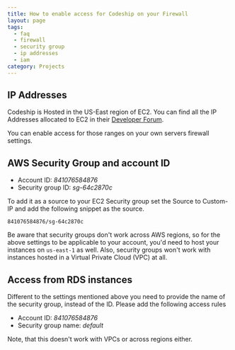 ```yaml
---
title: How to enable access for Codeship on your Firewall
layout: page
tags:
  - faq
  - firewall
  - security group
  - ip addresses
  - iam
category: Projects
---
```

## IP Addresses

Codeship is Hosted in the US-East region of EC2. You can find all the IP Addresses allocated to EC2 in their [Developer Forum](https://forums.aws.amazon.com/ann.jspa?annID=1701).

You can enable access for those ranges on your own servers firewall settings.

## AWS Security Group and account ID

* Account ID: *841076584876*
* Security group ID: *sg-64c2870c*

To add it as a source to your EC2 Security group set the Source to Custom-IP and add the following snippet as the source.

```shell
841076584876/sg-64c2870c
```

Be aware that security groups don't work across AWS regions, so for the above settings to be applicable to your account, you'd need to host your instances on `us-east-1` as well. Also, security groups won't work with instances hosted in a Virtual Private Cloud (VPC) at all.

## Access from RDS instances

Different to the settings mentioned above you need to provide the name of the security group, instead of the ID. Please add the following access rules

* Account ID: *841076584876*
* Security group name: *default*

Note, that this doesn't work with VPCs or across regions either.
